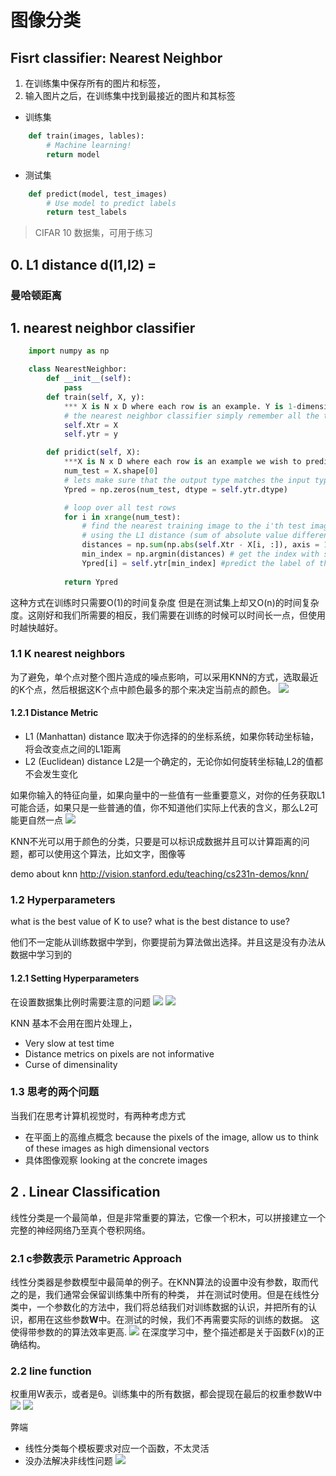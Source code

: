 # 图像分类  

## Fisrt classifier: Nearest Neighbor
1. 在训练集中保存所有的图片和标签，
2. 输入图片之后，在训练集中找到最接近的图片和其标签

- 训练集
```python
    def train(images, lables):
        # Machine learning!
        return model
```

- 测试集

```py
    def predict(model, test_images)
        # Use model to predict labels
        return test_labels
```

> CIFAR 10 数据集，可用于练习

## 0. L1 distance d(I1,I2) = 

### 曼哈顿距离

## 1. nearest neighbor classifier

```python
    import numpy as np

    class NearestNeighbor:
        def __init__(self): 
            pass
        def train(self, X, y):
            *** X is N x D where each row is an example. Y is 1-dimension of size N ***
            # the nearest neighbor classifier simply remember all the training Data
            self.Xtr = X
            self.ytr = y

        def pridict(self, X):
            ***X is N x D where each row is an example we wish to predict label for ***
            num_test = X.shape[0]
            # lets make sure that the output type matches the input type
            Ypred = np.zeros(num_test, dtype = self.ytr.dtype)

            # loop over all test rows
            for i in xrange(num_test): 
                # find the nearest training image to the i'th test image
                # using the L1 distance (sum of absolute value differences)
                distances = np.sum(np.abs(self.Xtr - X[i, :]), axis = 1)
                min_index = np.argmin(distances) # get the index with smallest distance
                Ypred[i] = self.ytr[min_index] #predict the label of the nearest example
            
            return Ypred
```
这种方式在训练时只需要O(1)的时间复杂度
但是在测试集上却又O(n)的时间复杂度。这刚好和我们所需要的相反，我们需要在训练的时候可以时间长一点，但使用时越快越好。

### 1.1 K nearest neighbors
为了避免，单个点对整个图片造成的噪点影响，可以采用KNN的方式，选取最近的K个点，然后根据这K个点中颜色最多的那个来决定当前点的颜色。
![](./images/knn.png)


#### 1.2.1 Distance Metric
- L1 (Manhattan) distance
    取决于你选择的的坐标系统，如果你转动坐标轴，将会改变点之间的L1距离
- L2 (Euclidean) distance
    L2是一个确定的，无论你如何旋转坐标轴,L2的值都不会发生变化

如果你输入的特征向量，如果向量中的一些值有一些重要意义，对你的任务获取L1可能合适，如果只是一些普通的值，你不知道他们实际上代表的含义，那么L2可能更自然一点
![](./images/distance.png)

KNN不光可以用于颜色的分类，只要是可以标识成数据并且可以计算距离的问题，都可以使用这个算法，比如文字，图像等

demo about knn
http://vision.stanford.edu/teaching/cs231n-demos/knn/

### 1.2 Hyperparameters

what is the best value of K to use?
what is the best distance to use?

他们不一定能从训练数据中学到，你要提前为算法做出选择。并且这是没有办法从数据中学习到的

#### 1.2.1 Setting Hyperparameters
在设置数据集比例时需要注意的问题
![](./images/hyperparameters.png)
![](./images/hyperparameters2.png)

KNN 基本不会用在图片处理上，
- Very slow at test time
- Distance metrics on pixels are not informative
- Curse of dimensinality
###  1.3 思考的两个问题
当我们在思考计算机视觉时，有两种考虑方式
 - 在平面上的高维点概念  because the pixels of the image,     allow us to think of these images as high dimensional vectors
 - 具体图像观察 looking at the concrete images


 ## 2 . Linear Classification
 线性分类是一个最简单，但是非常重要的算法，它像一个积木，可以拼接建立一个完整的神经网络乃至真个卷积网络。  
 ### 2.1 c参数表示 Parametric Approach
 线性分类器是参数模型中最简单的例子。在KNN算法的设置中没有参数，取而代之的是，我们通常会保留训练集中所有的种类， 并在测试时使用。但是在线性分类中，一个参数化的方法中，我们将总结我们对训练数据的认识，并把所有的认识，都用在这些参数**W**中。在测试的时候，我们不再需要实际的训练的数据。 这使得带参数的的算法效率更高.
 ![](./images/fw.png)
 在深度学习中，整个描述都是关于函数F(x)的正确结构。

 ### 2.2 line function
 权重用W表示，或者是θ。训练集中的所有数据，都会提现在最后的权重参数W中
 ![](./images/fw_line.png)
 ![](./images/fw_line_demo.png)

弊端
- 线性分类每个模板要求对应一个函数，不太灵活
- 没办法解决非线性问题
![](./images/hard4line.png)